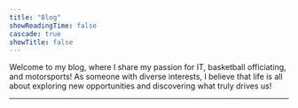 ```yaml
---
title: "Blog"
showReadingTime: false
cascade: true
showTitle: false
---
```

Welcome to my blog, where I share my passion for IT, basketball officiating, and motorsports! As someone with diverse interests, I believe that life is all about exploring new opportunities and discovering what truly drives us!

--------------------------------------------------------
